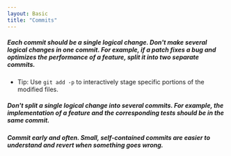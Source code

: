 ```yaml
---
layout: Basic
title: "Commits"
---
```


##### Each commit should be a single logical change. Don't make several logical changes in one commit. For example, if a patch fixes a bug and optimizes the performance of a feature, split it into two separate commits.

- Tip: Use `git add -p` to interactively stage specific portions of the modified files.

##### Don't split a single logical change into several commits. For example, the implementation of a feature and the corresponding tests should be in the same commit.

##### Commit early and often. Small, self-contained commits are easier to understand and revert when something goes wrong.
